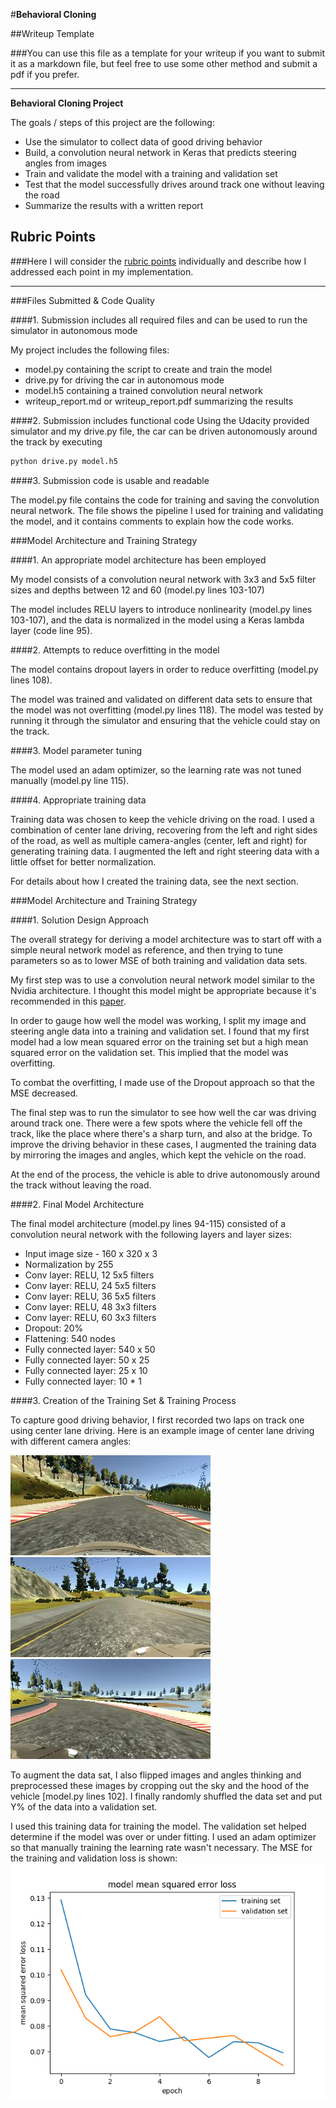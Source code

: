 #**Behavioral Cloning** 

##Writeup Template

###You can use this file as a template for your writeup if you want to submit it as a markdown file, but feel free to use some other method and submit a pdf if you prefer.

---

**Behavioral Cloning Project**

The goals / steps of this project are the following:
* Use the simulator to collect data of good driving behavior
* Build, a convolution neural network in Keras that predicts steering angles from images
* Train and validate the model with a training and validation set
* Test that the model successfully drives around track one without leaving the road
* Summarize the results with a written report


[//]: # (Image References)

[camera_center]: ./examples/center_camera.jpg "Center Camera"
[camera_left]: ./examples/left_camera.jpg "Left Camera"
[camera_right]: ./examples/right_camera.jpg "Right Camera"
[mse_plot]: ./examples/mse_plot.png "MSE for training and validation loss"

## Rubric Points
###Here I will consider the [rubric points](https://review.udacity.com/#!/rubrics/432/view) individually and describe how I addressed each point in my implementation.  

---
###Files Submitted & Code Quality

####1. Submission includes all required files and can be used to run the simulator in autonomous mode

My project includes the following files:
* model.py containing the script to create and train the model
* drive.py for driving the car in autonomous mode
* model.h5 containing a trained convolution neural network 
* writeup_report.md or writeup_report.pdf summarizing the results

####2. Submission includes functional code
Using the Udacity provided simulator and my drive.py file, the car can be driven autonomously around the track by executing 
```sh
python drive.py model.h5
```

####3. Submission code is usable and readable

The model.py file contains the code for training and saving the convolution neural network. The file shows the pipeline I used for training and validating the model, and it contains comments to explain how the code works.

###Model Architecture and Training Strategy

####1. An appropriate model architecture has been employed

My model consists of a convolution neural network with 3x3 and 5x5 filter sizes and depths between 12 and 60 (model.py lines 103-107) 

The model includes RELU layers to introduce nonlinearity (model.py lines 103-107), and the data is normalized in the model using a Keras lambda layer (code line 95). 

####2. Attempts to reduce overfitting in the model

The model contains dropout layers in order to reduce overfitting (model.py lines 108). 

The model was trained and validated on different data sets to ensure that the model was not overfitting (model.py lines 118). The model was tested by running it through the simulator and ensuring that the vehicle could stay on the track.

####3. Model parameter tuning

The model used an adam optimizer, so the learning rate was not tuned manually (model.py line 115).

####4. Appropriate training data

Training data was chosen to keep the vehicle driving on the road. I used a combination of center lane driving, recovering from the left and right sides of the road, as well as multiple camera-angles (center, left and right) for generating training data. I augmented the left and right steering data with a little offset for better normalization.

For details about how I created the training data, see the next section. 

###Model Architecture and Training Strategy

####1. Solution Design Approach

The overall strategy for deriving a model architecture was to start off with a simple neural network model as reference, and then trying to tune parameters so as to lower MSE of both training and validation data sets.

My first step was to use a convolution neural network model similar to the Nvidia architecture. I thought this model might be appropriate because it's recommended in this [paper](http://images.nvidia.com/content/tegra/automotive/images/2016/solutions/pdf/end-to-end-dl-using-px.pdf).

In order to gauge how well the model was working, I split my image and steering angle data into a training and validation set. I found that my first model had a low mean squared error on the training set but a high mean squared error on the validation set. This implied that the model was overfitting. 

To combat the overfitting, I made use of the Dropout approach so that the MSE decreased.

The final step was to run the simulator to see how well the car was driving around track one. There were a few spots where the vehicle fell off the track, like the place where there's a sharp turn, and also at the bridge. To improve the driving behavior in these cases, I augmented the training data by mirroring the images and angles, which kept the vehicle on the road.

At the end of the process, the vehicle is able to drive autonomously around the track without leaving the road.

####2. Final Model Architecture

The final model architecture (model.py lines 94-115) consisted of a convolution neural network with the following layers and layer sizes:

* Input image size - 160 x 320 x 3
* Normalization by 255
* Conv layer: RELU, 12 5x5 filters
* Conv layer: RELU, 24 5x5 filters
* Conv layer: RELU, 36 5x5 filters
* Conv layer: RELU, 48 3x3 filters
* Conv layer: RELU, 60 3x3 filters
* Dropout: 20%
* Flattening: 540 nodes
* Fully connected layer: 540 x 50
* Fully connected layer: 50 x 25
* Fully connected layer: 25 x 10
* Fully connected layer: 10 * 1

####3. Creation of the Training Set & Training Process

To capture good driving behavior, I first recorded two laps on track one using center lane driving. Here is an example image of center lane driving with different camera angles:

![An example showing a centered camera][camera_center]
![An example showing a left camera][camera_left]
![An example showing a right camera][camera_right]


To augment the data sat, I also flipped images and angles thinking and preprocessed these images by cropping out the sky and the hood of the vehicle [model.py lines 102].
I finally randomly shuffled the data set and put Y% of the data into a validation set. 

I used this training data for training the model. The validation set helped determine if the model was over or under fitting. I used an adam optimizer so that manually training the learning rate wasn't necessary. The MSE for the training and validation loss is shown:
![MSE plot][mse_plot]
